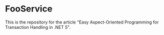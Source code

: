 # FooService

This is the repository for the article "Easy Aspect-Oriented Programming for Transaction Handling in .NET 5".
